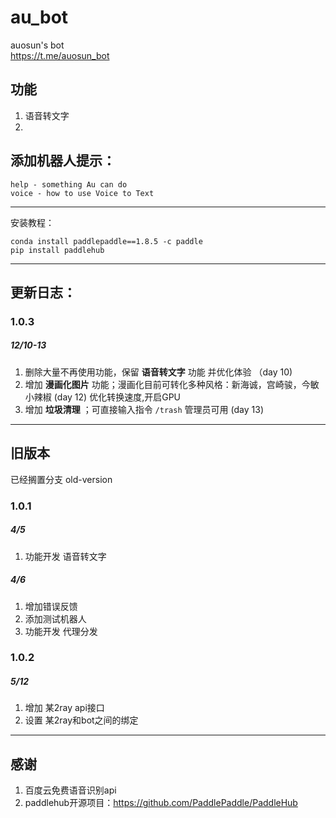 # au_bot
auosun's bot  
https://t.me/auosun_bot
## 功能
1. 语音转文字
2. 

## 添加机器人提示：
```BotFather
help - something Au can do 
voice - how to use Voice to Text
```

----
安装教程：
```
conda install paddlepaddle==1.8.5 -c paddle
pip install paddlehub
```
----
## 更新日志：
### 1.0.3
##### 12/10-13
1. 删除大量不再使用功能，保留 **语音转文字** 功能 并优化体验 （day 10)
2. 增加 **漫画化图片** 功能；漫画化目前可转化多种风格：新海诚，宫崎骏，今敏小辣椒 (day 12)
   优化转换速度,开启GPU
3. 增加 **垃圾清理** ；可直接输入指令 `/trash` 管理员可用 (day 13)

----
## 旧版本
已经搁置分支 old-version
### 1.0.1 
##### 4/5  
1. 功能开发 语音转文字   
##### 4/6  
1. 增加错误反馈   
2. 添加测试机器人 
3. 功能开发 代理分发

### 1.0.2
##### 5/12
1. 增加 某2ray api接口
2. 设置 某2ray和bot之间的绑定
----
## 感谢
1. 百度云免费语音识别api
2. paddlehub开源项目：https://github.com/PaddlePaddle/PaddleHub

